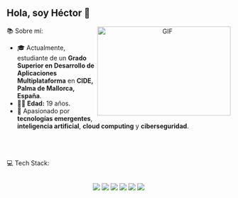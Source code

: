 ## Hola, soy Héctor 👋

<p align="center">
  <img align="right" height="200" width="300" alt="GIF" src="https://media4.giphy.com/media/v1.Y2lkPTc5MGI3NjExYWswdmpmeGo1M2tweTFrb2NwaXJsM2h5MDNwMjI3M3NrcjdhZHZwMSZlcD12MV9pbnRlcm5hbF9naWZfYnlfaWQmY3Q9Zw/eurFuCy8b1t6mwYtfo/giphy.gif">
</p>


📚 Sobre mí:
- 🎓 Actualmente, estudiante de un **Grado Superior en Desarrollo de Aplicaciones Multiplataforma** en **CIDE, Palma de Mallorca, España**.
- 🧔🏻 **Edad:** 19 años.
- 🚀 Apasionado por **tecnologías emergentes**, **inteligencia artificial**, **cloud computing** y **ciberseguridad**.


<br/>
<br/>
<br/>
💻 Tech Stack:
<br/>
<br/>
<p align="center">
  <img src="https://img.shields.io/badge/java-%23ED8B00.svg?style=for-the-badge&logo=openjdk&logoColor=white" />
  <img src="https://img.shields.io/badge/html5-%23E34F26.svg?style=for-the-badge&logo=html5&logoColor=white" />
  <img src="https://img.shields.io/badge/css3-%231572B6.svg?style=for-the-badge&logo=css3&logoColor=white" />
  <img src="https://img.shields.io/badge/javascript-%23323330.svg?style=for-the-badge&logo=javascript&logoColor=%23F7DF1E" />
  <img src="https://img.shields.io/badge/mysql-4479A1.svg?style=for-the-badge&logo=mysql&logoColor=white" />
  <img src="https://img.shields.io/badge/python-3670A0?style=for-the-badge&logo=python&logoColor=ffdd54" />
</p>






